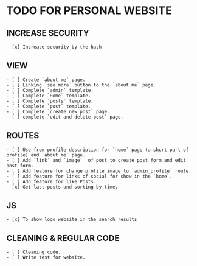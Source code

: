 # TODO FOR PERSONAL WEBSITE

## INCREASE SECURITY

    - [x] Increase security by the hash

## VIEW

    - [ ] Create `about me` page.
    - [ ] Linking `see more` button to the `about me` page.
    - [ ] Complete `admin` template.
    - [ ] Complete `Home` template.
    - [ ] Complete `posts` template.
    - [ ] Complete `post` template.
    - [ ] Complete `create new post` page.
    - [ ] complete `edit and delete post` page.

## ROUTES

    - [ ] Use from profile description for `home` page (a short part of profile) and `about me` page.
    - [ ] Add `link` and `image`  of post to create post form and edit post form.
    - [ ] Add feature for change profile image to `admin_profile` route.
    - [ ] Add feature for links of social for show in the `home`.
    - [ ] Add feature for like Posts.
    - [x] Get last posts and sorting by time.

## JS

    - [x] To show logo website in the search results

## CLEANING & REGULAR CODE

    - [ ] Cleaning code.
    - [ ] Write test for website.
